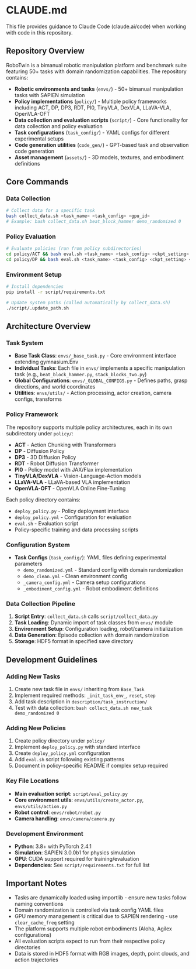 # CLAUDE.md

This file provides guidance to Claude Code (claude.ai/code) when working with code in this repository.

## Repository Overview

RoboTwin is a bimanual robotic manipulation platform and benchmark suite featuring 50+ tasks with domain randomization capabilities. The repository contains:

- **Robotic environments and tasks** (`envs/`) - 50+ bimanual manipulation tasks with SAPIEN simulation
- **Policy implementations** (`policy/`) - Multiple policy frameworks including ACT, DP, DP3, RDT, PI0, TinyVLA, DexVLA, LLaVA-VLA, OpenVLA-OFT
- **Data collection and evaluation scripts** (`script/`) - Core functionality for data collection and policy evaluation
- **Task configurations** (`task_config/`) - YAML configs for different experimental setups
- **Code generation utilities** (`code_gen/`) - GPT-based task and observation code generation
- **Asset management** (`assets/`) - 3D models, textures, and embodiment definitions

## Core Commands

### Data Collection
```bash
# Collect data for a specific task
bash collect_data.sh <task_name> <task_config> <gpu_id>
# Example: bash collect_data.sh beat_block_hammer demo_randomized 0
```

### Policy Evaluation
```bash
# Evaluate policies (run from policy subdirectories)
cd policy/ACT && bash eval.sh <task_name> <task_config> <ckpt_setting> <expert_data_num> <seed> <gpu_id>
cd policy/DP && bash eval.sh <task_name> <task_config> <ckpt_setting> <expert_data_num> <seed> <gpu_id>
```

### Environment Setup
```bash
# Install dependencies
pip install -r script/requirements.txt

# Update system paths (called automatically by collect_data.sh)
./script/.update_path.sh
```

## Architecture Overview

### Task System
- **Base Task Class**: `envs/_base_task.py` - Core environment interface extending gymnasium.Env
- **Individual Tasks**: Each file in `envs/` implements a specific manipulation task (e.g., `beat_block_hammer.py`, `stack_blocks_two.py`)
- **Global Configurations**: `envs/_GLOBAL_CONFIGS.py` - Defines paths, grasp directions, and world coordinates
- **Utilities**: `envs/utils/` - Action processing, actor creation, camera configs, transforms

### Policy Framework
The repository supports multiple policy architectures, each in its own subdirectory under `policy/`:
- **ACT** - Action Chunking with Transformers
- **DP** - Diffusion Policy  
- **DP3** - 3D Diffusion Policy
- **RDT** - Robot Diffusion Transformer
- **PI0** - Policy model with JAX/Flax implementation
- **TinyVLA/DexVLA** - Vision-Language-Action models
- **LLaVA-VLA** - LLaVA-based VLA implementation
- **OpenVLA-OFT** - OpenVLA Online Fine-Tuning

Each policy directory contains:
- `deploy_policy.py` - Policy deployment interface
- `deploy_policy.yml` - Configuration for evaluation
- `eval.sh` - Evaluation script
- Policy-specific training and data processing scripts

### Configuration System
- **Task Configs** (`task_config/`): YAML files defining experimental parameters
  - `demo_randomized.yml` - Standard config with domain randomization
  - `demo_clean.yml` - Clean environment config
  - `_camera_config.yml` - Camera setup configurations
  - `_embodiment_config.yml` - Robot embodiment definitions

### Data Collection Pipeline
1. **Script Entry**: `collect_data.sh` calls `script/collect_data.py`
2. **Task Loading**: Dynamic import of task classes from `envs/` module
3. **Environment Setup**: Configuration loading, robot/camera initialization
4. **Data Generation**: Episode collection with domain randomization
5. **Storage**: HDF5 format in specified save directory

## Development Guidelines

### Adding New Tasks
1. Create new task file in `envs/` inheriting from `Base_Task`
2. Implement required methods: `_init_task_env_`, `reset`, `step`
3. Add task description in `description/task_instruction/`
4. Test with data collection: `bash collect_data.sh new_task demo_randomized 0`

### Adding New Policies
1. Create policy directory under `policy/`
2. Implement `deploy_policy.py` with standard interface
3. Create `deploy_policy.yml` configuration
4. Add `eval.sh` script following existing patterns
5. Document in policy-specific README if complex setup required

### Key File Locations
- **Main evaluation script**: `script/eval_policy.py`
- **Core environment utils**: `envs/utils/create_actor.py`, `envs/utils/action.py`
- **Robot control**: `envs/robot/robot.py`
- **Camera handling**: `envs/camera/camera.py`

### Development Environment
- **Python**: 3.8+ with PyTorch 2.4.1
- **Simulation**: SAPIEN 3.0.0b1 for physics simulation
- **GPU**: CUDA support required for training/evaluation
- **Dependencies**: See `script/requirements.txt` for full list

## Important Notes

- Tasks are dynamically loaded using importlib - ensure new tasks follow naming conventions
- Domain randomization is controlled via task config YAML files
- GPU memory management is critical due to SAPIEN rendering - use `clear_cache_freq` setting
- The platform supports multiple robot embodiments (Aloha, Agilex configurations)
- All evaluation scripts expect to run from their respective policy directories
- Data is stored in HDF5 format with RGB images, depth, point clouds, and action trajectories
